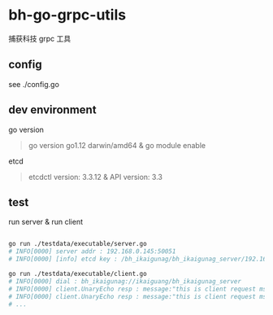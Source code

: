 # bh-go-grpc-utils

捕获科技 grpc 工具

## config

see ./config.go

## dev environment

go version

> go version go1.12 darwin/amd64 & go module enable

etcd 

> etcdctl version: 3.3.12 & API version: 3.3


## test 

run server & run client

```bash

go run ./testdata/executable/server.go
# INFO[0000] server addr : 192.168.0.145:50051            
# INFO[0000] [info] etcd key : /bh_ikaigunag/bh_ikaigunag_server/192.168.0.145:50051 

go run ./testdata/executable/client.go
# INFO[0000] dial : bh_ikaigunag://ikaiguang/bh_ikaigunag_server 
# INFO[0000] client.UnaryEcho resp : message:"this is client request msg" 
# INFO[0000] client.UnaryEcho resp : message:"this is client request msg" 
# ...

```